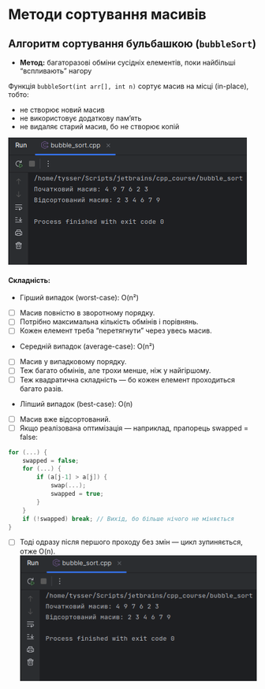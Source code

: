 # Методи сортування масивів

## Алгоритм сортування бульбашкою (`bubbleSort`)

- **Метод:** багаторазові обміни сусідніх елементів, поки найбільші “вспливають” нагору

Функція `bubbleSort(int arr[], int n)` сортує масив на місці (in-place), тобто:
- не створює новий масив
- не використовує додаткову памʼять
- не видаляє старий масив, бо не створює копій

![Screenshot from 2025-04-14 22-09-20.png](screenshots/Screenshot%20from%202025-04-14%2022-09-20.png)

#### Складність:
- Гірший випадок (worst-case): O(n²)
- [ ] Масив повністю в зворотному порядку.
- [ ] Потрібно максимальна кількість обмінів і порівнянь.
- [ ] Кожен елемент треба “перетягнути” через увесь масив.
- Середній випадок (average-case): O(n²)
- [ ] Масив у випадковому порядку.
- [ ] Теж багато обмінів, але трохи менше, ніж у найгіршому.
- [ ] Теж квадратична складність — бо кожен елемент проходиться багато разів.
- Ліпший випадок (best-case): O(n)
- [ ] Масив вже відсортований.
- [ ] Якщо реалізована оптимізація — наприклад, прапорець swapped = false:
```c++
for (...) {
    swapped = false;
    for (...) {
        if (a[j-1] > a[j]) {
            swap(...);
            swapped = true;
        }
    }
    if (!swapped) break; // Вихід, бо більше нічого не міняється
}
```
- [ ] Тоді одразу після першого проходу без змін — цикл зупиняється, отже O(n).
![Screenshot from 2025-04-14 22-09-20.png](screenshots/Screenshot%20from%202025-04-14%2022-09-20.png)